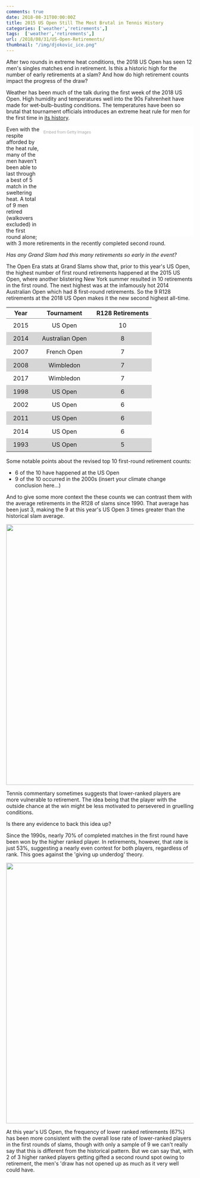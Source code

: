 ```yaml
---
comments: true
date: 2018-08-31T00:00:00Z
title: 2015 US Open Still The Most Brutal in Tennis History
categories: ['weather','retirements',]
tags:  ['weather','retirements',]
url: /2018/08/31/US-Open-Retirements/
thumbnail: "/img/djokovic_ice.png"
---
```


After two rounds in extreme heat conditions, the 2018 US Open has seen 12 men's singles matches end in retirement. Is this a historic high for the number of early retirements at a slam? And how do high retirement counts impact the progress of the draw?

<!--more-->

Weather has been much of the talk during the first week of the 2018 US Open. High humidity and temperatures well into the 90s Fahrenheit have made for wet-bulb-busting conditions. The temperatures have been so brutal that tournament officials introduces an extreme heat rule for men for the first time in [its history](https://www.google.com/url?sa=t&rct=j&q=&esrc=s&source=newssearch&cd=2&cad=rja&uact=8&ved=0ahUKEwi-49KF0ZbdAhWPF4gKHWUQD5IQqQIINygAMAE&url=https%3A%2F%2Fwww.cnn.com%2F2018%2F08%2F30%2Fhealth%2Fus-open-extreme-heat-sports%2Findex.html&usg=AOvVaw2O7rnD9VTqkjeZ6pRYSiJH).

<div class="getty embed image" style="background-color:#fff;display:inline-block;font-family:Roboto,sans-serif;color:#a7a7a7;font-size:11px;width:100%;max-width:394px;float:right;padding:2%;"><div style="padding:0;margin:0;text-align:left;"><a href="http://www.gettyimages.com.au/detail/1027359210" target="_blank" style="color:#a7a7a7;text-decoration:none;font-weight:normal !important;border:none;display:inline-block;">Embed from Getty Images</a></div><div style="overflow:hidden;position:relative;height:0;padding:66.66667% 0 0 0;width:100%;"><iframe src="//embed.gettyimages.com/embed/1027359210?et=ZlmR7O3VSadmVtKagPvv0w&tld=com.au&sig=WSXJVaToH56PA_1jX2Ln70F7GpMPXNyEIEQt6WlF3TQ=&caption=true&ver=1" scrolling="no" frameborder="0" width="594" height="396" style="display:inline-block;position:absolute;top:0;left:0;width:100%;height:100%;margin:0;"></iframe></div></div>

Even with the respite afforded by the heat rule, many of the men haven't been able to last through a best of 5 match in the sweltering heat. A total of 9 men retired (walkovers excluded) in the first round alone; with 3 more retirements in the recently completed second round. 

<i>Has any Grand Slam had this many retirements so early in the event?</i>

The Open Era stats at Grand Slams show that, prior to this year's US Open, the highest number of first round retirements happened at the 2015 US Open, where another blistering New York summer resulted in 10 retirements in the first round. The next highest was at the infamously hot 2014 Australian Open which had 8 first-round retirements. So the 9 R128 retirements at the 2018 US Open makes it the new second highest all-time. 



<table class='gmisc_table' style='border-collapse: collapse; margin-top: 1em; margin-bottom: 1em;' >
<thead>
<tr>
<th style='border-bottom: 1px solid grey; border-top: 2px solid grey; text-align: center;'>Year</th>
<th style='border-bottom: 1px solid grey; border-top: 2px solid grey; text-align: center;'>Tournament</th>
<th style='border-bottom: 1px solid grey; border-top: 2px solid grey; text-align: center;'>R128 Retirements</th>
</tr>
</thead>
<tbody>
<tr>
<td style='width:20%;padding:2%;margin:2%; text-align: center;'>2015</td>
<td style='width:40%;padding:2%;margin:2%; text-align: center;'>US Open</td>
<td style='width:40%;padding:2%;margin:2%; text-align: center;'>10</td>
</tr>
<tr style='background-color: #d6d6d6;'>
<td style='width:20%;padding:2%;margin:2%; background-color: #d6d6d6; text-align: center;'>2014</td>
<td style='width:40%;padding:2%;margin:2%; background-color: #d6d6d6; text-align: center;'>Australian Open</td>
<td style='width:40%;padding:2%;margin:2%; background-color: #d6d6d6; text-align: center;'>8</td>
</tr>
<tr>
<td style='width:20%;padding:2%;margin:2%; text-align: center;'>2007</td>
<td style='width:40%;padding:2%;margin:2%; text-align: center;'>French Open</td>
<td style='width:40%;padding:2%;margin:2%; text-align: center;'>7</td>
</tr>
<tr style='background-color: #d6d6d6;'>
<td style='width:20%;padding:2%;margin:2%; background-color: #d6d6d6; text-align: center;'>2008</td>
<td style='width:40%;padding:2%;margin:2%; background-color: #d6d6d6; text-align: center;'>Wimbledon</td>
<td style='width:40%;padding:2%;margin:2%; background-color: #d6d6d6; text-align: center;'>7</td>
</tr>
<tr>
<td style='width:20%;padding:2%;margin:2%; text-align: center;'>2017</td>
<td style='width:40%;padding:2%;margin:2%; text-align: center;'>Wimbledon</td>
<td style='width:40%;padding:2%;margin:2%; text-align: center;'>7</td>
</tr>
<tr style='background-color: #d6d6d6;'>
<td style='width:20%;padding:2%;margin:2%; background-color: #d6d6d6; text-align: center;'>1998</td>
<td style='width:40%;padding:2%;margin:2%; background-color: #d6d6d6; text-align: center;'>US Open</td>
<td style='width:40%;padding:2%;margin:2%; background-color: #d6d6d6; text-align: center;'>6</td>
</tr>
<tr>
<td style='width:20%;padding:2%;margin:2%; text-align: center;'>2002</td>
<td style='width:40%;padding:2%;margin:2%; text-align: center;'>US Open</td>
<td style='width:40%;padding:2%;margin:2%; text-align: center;'>6</td>
</tr>
<tr style='background-color: #d6d6d6;'>
<td style='width:20%;padding:2%;margin:2%; background-color: #d6d6d6; text-align: center;'>2011</td>
<td style='width:40%;padding:2%;margin:2%; background-color: #d6d6d6; text-align: center;'>US Open</td>
<td style='width:40%;padding:2%;margin:2%; background-color: #d6d6d6; text-align: center;'>6</td>
</tr>
<tr>
<td style='width:20%;padding:2%;margin:2%; text-align: center;'>2014</td>
<td style='width:40%;padding:2%;margin:2%; text-align: center;'>US Open</td>
<td style='width:40%;padding:2%;margin:2%; text-align: center;'>6</td>
</tr>
<tr style='background-color: #d6d6d6;'>
<td style='width:20%;padding:2%;margin:2%; background-color: #d6d6d6; border-bottom: 2px solid grey; text-align: center;'>1993</td>
<td style='width:40%;padding:2%;margin:2%; background-color: #d6d6d6; border-bottom: 2px solid grey; text-align: center;'>US Open</td>
<td style='width:40%;padding:2%;margin:2%; background-color: #d6d6d6; border-bottom: 2px solid grey; text-align: center;'>5</td>
</tr>
</tbody>
</table>


Some notable points about the revised top 10 first-round retirement counts:

- 6 of the 10 have happened at the US Open
- 9 of the 10 occurred in the 2000s (insert your climate change conclusion here...)

And to give some more context the these counts we can contrast them with the average retirements in the R128 of slams since 1990. That average has been just 3, making the 9 at this year's US Open 3 times greater than the historical slam average.

<div>
<img src="/img/usopen_retirements_1.png" width=700 />
</div>

Tennis commentary sometimes suggests that lower-ranked players are more vulnerable to retirement. The idea being that the player with the outside chance at the win might be less motivated to persevered in gruelling conditions. 

Is there any evidence to back this idea up?

Since the 1990s, nearly 70% of completed matches in the first round have been won by the higher ranked player. In retirements, however, that rate is just 53%, suggesting a nearly even contest for both players, regardless of rank. This goes against the 'giving up underdog' theory. 


<div>
<img src="/img/usopen_retirements_2.png" width=700 />
</div>


At this year's US Open, the frequency of lower ranked retirements (67%) has been more consistent with the overall lose rate of lower-ranked players in the first rounds of slams, though with only a sample of 9 we can't really say that this is different from the historical pattern. But we can say that, with 2 of 3 higher ranked players getting gifted a second round spot owing to retirement, the men's 'draw has not opened up as much as it very well could have.

